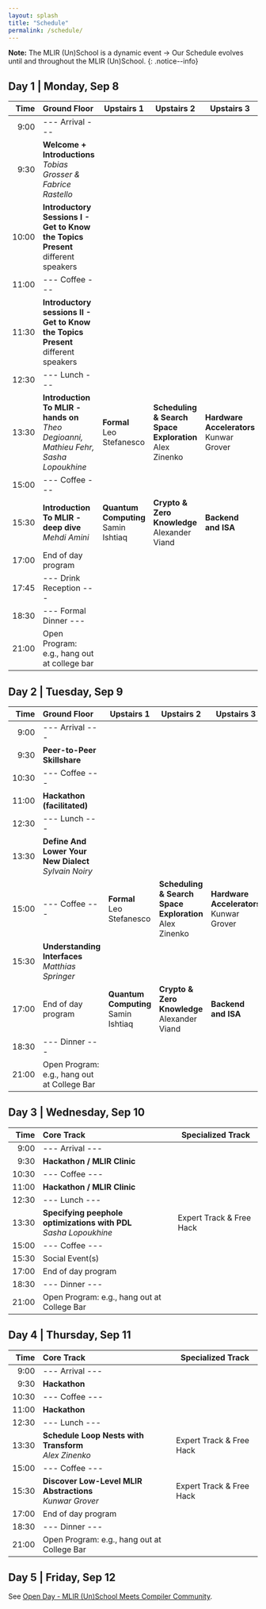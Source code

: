 ```yaml
---
layout: splash
title: "Schedule"
permalink: /schedule/
---
```


**Note:** The MLIR (Un)School is a dynamic event → Our Schedule evolves until and throughout the MLIR (Un)School.
{: .notice--info}

## Day 1 | Monday, Sep 8

| Time  | Ground Floor                                                                              | Upstairs 1                              | Upstairs 2                                                   | Upstairs 3                                  |
|-----: |:------------------------------------------------------------------------------------------| ----------------------------------------| -------------------------------------------------------------| --------------------------------------------|
|  9:00 | --- Arrival ---                                                                           |                                         |                                                              |                                             |
|  9:30 | **Welcome + Introductions** <br>*Tobias Grosser & Fabrice Rastello*                       |                                         |                                                              |                                             |
| 10:00 | **Introductory Sessions I - Get to Know the Topics Present** <br> different speakers      |                                         |                                                              |                                             |
| 11:00 | --- Coffee ---                                                                            |                                         |                                                              |                                             |
| 11:30 | **Introductory sessions II - Get to Know the Topics Present** <br> different speakers     |                                         |                                                              |                                             |
| 12:30 | --- Lunch ---                                                                             |                                         |                                                              |                                             |
| 13:30 | **Introduction To MLIR - hands on** <br> *Theo Degioanni, Mathieu Fehr, Sasha Lopoukhine* | **Formal**<br> Leo Stefanesco           | **Scheduling & Search Space Exploration** <br> Alex Zinenko  | **Hardware Accelerators** <br> Kunwar Grover|
| 15:00 | --- Coffee ---                                                                            |                                         |                                                              |                                             |
| 15:30 | **Introduction To MLIR - deep dive** <br> *Mehdi Amini*                                   | **Quantum Computing**<br> Samin Ishtiaq | **Crypto & Zero Knowledge**<br> Alexander Viand              | **Backend and ISA** <br>                    |
| 17:00 | End of day program                                                                        |                                         |                                                              |                                             |
| 17:45 | --- Drink Reception ---					                                                |                                         |                                                              |                                             |             
| 18:30 | --- Formal Dinner ---                                                                     |                                         |                                                              |                                             |
| 21:00 | Open Program: e.g., hang out at college bar                                               |                                         |                                                              |                                             |

## Day 2 | Tuesday, Sep 9

| Time  |  Ground Floor                                                                             | Upstairs 1                              | Upstairs 2                                                   | Upstairs 3                                  |
|-----: |:------------------------------------------------------------------------------------------| ----------------------------------------| -------------------------------------------------------------| --------------------------------------------|
|  9:00 | --- Arrival ---                                                                           |                                         |                                                              |                                             |
|  9:30 | **Peer-to-Peer Skillshare**                                                               |                                         |                                                              |                                             |
| 10:30 | --- Coffee ---                                                                            |                                         |                                                              |                                             |
| 11:00 | **Hackathon (facilitated)**                                                               |                                         |                                                              |                                             |
| 12:30 | --- Lunch ---                                                                             |                                         |                                                              |                                             |
| 13:30 | **Define And Lower Your New Dialect** <br> *Sylvain Noiry*                                |                                         |                                                              |                                             |
| 15:00 | --- Coffee ---                                                                            | **Formal**<br> Leo Stefanesco           | **Scheduling & Search Space Exploration** <br> Alex Zinenko  | **Hardware Accelerators** <br> Kunwar Grover|
| 15:30 | **Understanding Interfaces** <br> *Matthias Springer*                                     |                                         |                                                              |                                             |
| 17:00 | End of day program                                                                        | **Quantum Computing**<br> Samin Ishtiaq | **Crypto & Zero Knowledge**<br> Alexander Viand              | **Backend and ISA** <br>                    |
| 18:30 | --- Dinner ---                                                                            |                                         |                                                              |                                             |
| 21:00 | Open Program: e.g., hang out at College Bar                                               |                                         |                                                              |                                             |             
                                                                                                    
## Day 3 | Wednesday, Sep 10                                                                        

| Time  |  Core Track                                                                               | Specialized Track                 |
|-----: |:------------------------------------------------------------------------------------------| ------------------------ |
|  9:00 | --- Arrival ---                                                                           |                          |
|  9:30 | **Hackathon / MLIR Clinic**                                                               |                          |
| 10:30 | --- Coffee ---                                                                            |                          |
| 11:00 | **Hackathon / MLIR Clinic**                                                               |                          |
| 12:30 | --- Lunch ---                                                                             |                          |
| 13:30 | **Specifying peephole optimizations with PDL** <br> *Sasha Lopoukhine*                    | Expert Track & Free Hack |
| 15:00 | --- Coffee ---                                                                            |                          |
| 15:30 | Social Event(s)                                                                           |                          |
| 17:00 | End of day program                                                                        |                          |
| 18:30 | --- Dinner ---                                                                            |                          |
| 21:00 | Open Program: e.g., hang out at College Bar                                               |                          |

## Day 4 | Thursday, Sep 11

| Time  |  Core Track                                                            | Specialized Track                 |
|-----: |:------------------------------------------------------------------- | ------------------------ |
|  9:00 | --- Arrival ---                                                     |                          |
|  9:30 | **Hackathon**                                         |                          |
| 10:30 | --- Coffee ---                                                      |                          |
| 11:00 | **Hackathon**                                          |                          |
| 12:30 | --- Lunch ---                                                       |                          |
| 13:30 | **Schedule Loop Nests with Transform** <br> *Alex Zinenko*   | Expert Track & Free Hack |
| 15:00 | --- Coffee ---                                                      |                          |
| 15:30 | **Discover Low-Level MLIR Abstractions** <br> *Kunwar Grover*           | Expert Track & Free Hack |
| 17:00 | End of day program                                                  |                          |
| 18:30 | --- Dinner ---                                               |                          |
| 21:00 | Open Program: e.g., hang out at College Bar                         |                          |

## Day 5 | Friday, Sep 12

See [Open Day - MLIR (Un)School Meets Compiler Community](/open-friday).
